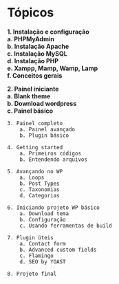 # Tópicos

**1. Instalação e configuração  
		a. PHPMyAdmin  
		b. Instalação Apache  
		c. Instalação MySQL  
		d. Instalação PHP  
		e. Xampp, Mamp, Wamp, Lamp  
		f. Conceitos gerais**

**2. Painel iniciante  
		a. Blank theme  
		b. Download wordpress  
		c. Painel básico**

	3. Painel completo  
		a. Painel avançado  
		b. Plugin básico  

	4. Getting started  
		a. Primeiros códigos  
		b. Entendendo arquivos  

	5. Avançando no WP  
		a. Loops  
		b. Post Types  
		c. Taxonomias  
		d. Categorias  

	6. Iniciando projeto WP básico  
		a. Download tema  
		b. Configuração  
		c. Usando ferramentas de build  

	7. Plugin úteis  
		a. Contact form  
		b. Advanced custom fields  
		c. Flamingo  
		d. SEO by YOAST  

	8. Projeto final  